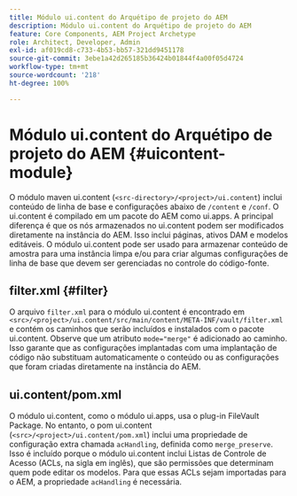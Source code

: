 ```yaml
---
title: Módulo ui.content do Arquétipo de projeto do AEM
description: Módulo ui.content do Arquétipo de projeto do AEM
feature: Core Components, AEM Project Archetype
role: Architect, Developer, Admin
exl-id: af019cd8-c733-4b53-bb57-321dd9451178
source-git-commit: 3ebe1a42d265185b36424b01844f4a00f05d4724
workflow-type: tm+mt
source-wordcount: '218'
ht-degree: 100%

---
```


# Módulo ui.content do Arquétipo de projeto do AEM {#uicontent-module}

O módulo maven ui.content (`<src-directory>/<project>/ui.content`) inclui conteúdo de linha de base e configurações abaixo de `/content` e `/conf`. O ui.content é compilado em um pacote do AEM como ui.apps. A principal diferença é que os nós armazenados no ui.content podem ser modificados diretamente na instância do AEM. Isso inclui páginas, ativos DAM e modelos editáveis. O módulo ui.content pode ser usado para armazenar conteúdo de amostra para uma instância limpa e/ou para criar algumas configurações de linha de base que devem ser gerenciadas no controle do código-fonte.

## filter.xml {#filter}

O arquivo `filter.xml` para o módulo ui.content é encontrado em `<src>/<project>/ui.content/src/main/content/META-INF/vault/filter.xml` e contém os caminhos que serão incluídos e instalados com o pacote ui.content. Observe que um atributo `mode="merge"` é adicionado ao caminho. Isso garante que as configurações implantadas com uma implantação de código não substituam automaticamente o conteúdo ou as configurações que foram criadas diretamente na instância do AEM.

## ui.content/pom.xml

O módulo ui.content, como o módulo ui.apps, usa o plug-in FileVault Package. No entanto, o pom ui.content (`<src>/<project>/ui.content/pom.xml`) inclui uma propriedade de configuração extra chamada `acHandling`, definida como `merge_preserve`. Isso é incluído porque o módulo ui.content inclui Listas de Controle de Acesso (ACLs, na sigla em inglês), que são permissões que determinam quem pode editar os modelos. Para que essas ACLs sejam importadas para o AEM, a propriedade `acHandling` é necessária.
